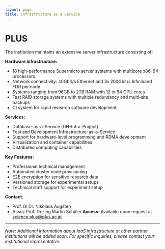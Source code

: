 ```yaml
---
layout: page
title: Infrastructure as a Service
---
```


# PLUS
The institution maintains an extensive server infrastructure consisting of:

**Hardware Infrastructure:**
- 18 high-performance Supermicro server systems with multicore x86-64 processors
- Network connectivity: 40Gbit/s Ethernet and 3x 200Gbit/s Infiniband FDR per node
- Systems ranging from 96GB to 2TB RAM with 12 to 64 CPU cores
- Fast RAID storage systems with multiple redundancy and multi-site backups
- CI system for rapid research software development

**Services:**
- Database-as-a-Service (DH-Infra-Project)
- Test and Development Infrastructure-as-a-Service
- Support for hardware-level programming and RDMA development
- Virtualization and container capabilities
- Distributed computing capabilities

**Key Features:**
- Professional technical management
- Automated cluster node provisioning
- E2E encryption for sensitive research data
- Versioned storage for experimental setups
- Technical staff support for experiment setup

**Contact**: 
- Prof. DI Dr. Nikolaus Augsten
- Assoz Prof. Dr.-Ing Martin Schäler
**Access**: Available upon request at science.plus@plus.ac.at


<!-- KFUG -->

---
*Note: Additional information about IaaS infrastructure at other partner institutions will be added soon. For specific inquiries, please contact your institutional representative.*